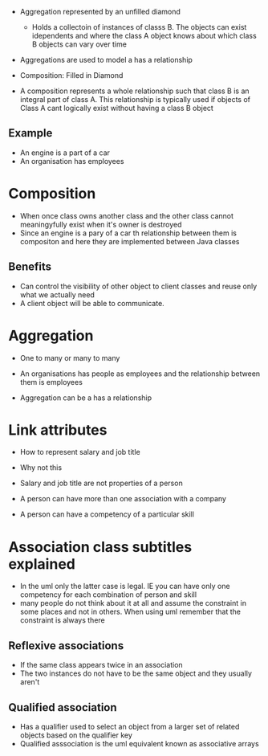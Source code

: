 - Aggregation represented by an unfilled diamond
  - Holds a collectoin of instances of classs B. The objects can exist idependents and where the class A object knows about which class B objects can vary over time
- Aggregations are used to model a has a relationship
- Composition: Filled in Diamond

- A composition represents a whole relationship such that class B is an integral part of class A. This relationship is typically used if objects of Class A cant logically exist without having a class B object

## Example

- An engine is a part of a car
- An organisation has employees

# Composition

- When once class owns another class and the other class cannot meaningyfully exist when it's owner is destroyed
- Since an engine is a pary of a car th relationship between them is compositon and here they are implemented between Java classes

## Benefits

- Can control the visibility of other object to client classes and reuse only what we actually need
- A client object will be able to communicate.

# Aggregation

- One to many or many to many
- An organisations has people as employees and the relationship between them is employees

- Aggregation can be a has a relationship

# Link attributes

- How to represent salary and job title
- Why not this
- Salary and job title are not properties of a person

- A person can have more than one association with a company
- A person can have a competency of a particular skill

# Association class subtitles explained

- In the uml only the latter case is legal. IE you can have only one competency for each combination of person and skill
- many people do not think about it at all and assume the constraint in some places and not in others. When using uml remember that the constraint is always there

## Reflexive associations

- If the same class appears twice in an association
- The two instances do not have to be the same object and they usually aren't

## Qualified association

- Has a qualifier used to select an object from a larger set of related objects based on the qualifier key
- Qualified asssociation is the uml equivalent known as associative arrays
